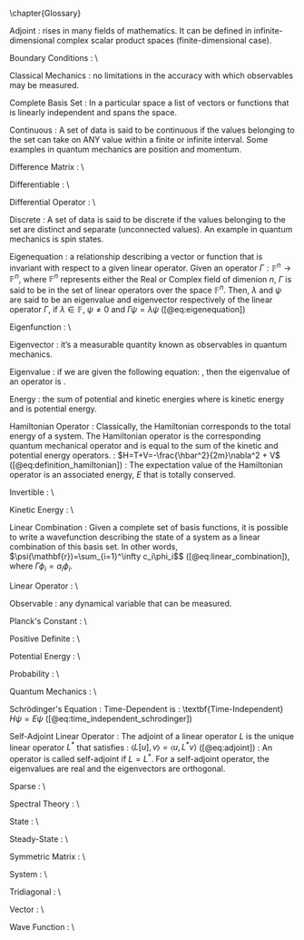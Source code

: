 \chapter{Glossary}

Adjoint
:    rises in many fields of mathematics.  It can be defined in infinite-dimensional complex scalar product spaces (finite-dimensional case).

Boundary Conditions
:    \ 

Classical Mechanics
:    no limitations in the accuracy with which observables may be measured.

Complete Basis Set
:    In a particular space a list of vectors or functions that is linearly independent and spans the space. 

Continuous 
:   A set of data is said to be continuous if the values belonging to the set can take on ANY value within a finite or infinite interval.  Some examples in quantum mechanics are position and momentum.

Difference Matrix
:    \ 

Differentiable
:    \ 

Differential Operator
:    \ 

Discrete
:    A set of data is said to be discrete if the values belonging to the set are distinct and separate (unconnected values).  An example in quantum mechanics is spin states.

Eigenequation
:    a relationship describing a vector or function that is invariant with respect to a given linear operator. Given an operator $\Gamma: \mathbb{F}^n \to \mathbb{F}^n$, where $\mathbb{F}^n$ represents either the Real or Complex field of dimenion $n$, $\Gamma$ is said to be in the set of linear operators over the space $\mathbb{F}^n$. Then, $\lambda$ and $\psi$ are said to be an eigenvalue and eigenvector respectively of the linear operator $\Gamma$, if $\lambda\in\mathbb{F}$, $\psi\neq0$ and $\Gamma\psi=\lambda\psi$ ([@eq:eigenequation])

Eigenfunction
:    \ 

Eigenvector
:    it’s a measurable quantity known as observables in quantum mechanics.

Eigenvalue
:    if we are given the following equation:  , then the eigenvalue of an operator  is .

Energy
:    the sum of potential and kinetic energies  where  is kinetic energy and  is potential energy.

Hamiltonian Operator
:    Classically, the Hamiltonian corresponds to the total energy of a system. The Hamiltonian operator is the corresponding quantum mechanical operator and is equal to the sum of the kinetic and potential energy operators. 
:    $H=T+V=-\frac{\hbar^2}{2m}\nabla^2 + V$ ([@eq:definition_hamiltonian])
:    The expectation value of the Hamiltonian operator is an associated energy, $E$ that is totally conserved. 

Invertible
:    \ 

Kinetic Energy
:    \ 

Linear Combination
:    Given a complete set of basis functions, it is possible to write a wavefunction describing the state of a system as a linear combination of this basis set. In other words, $\psi(\mathbf{r})=\sum_{i=1}^\infty c_i\phi_i$$ ([@eq:linear_combination]), where $\Gamma \phi_i = a_i\phi_i$.

Linear Operator
:    \ 

Observable
:    any dynamical variable that can be measured.

Planck's Constant
:    \ 

Positive Definite
:    \ 

Potential Energy
:    \ 

Probability
:    \ 

Quantum Mechanics
:    \ 

Schrödinger's Equation
:    Time-Dependent is 
:    \textbf{Time-Independent} $H\psi=E\psi$ ([@eq:time_independent_schrodinger])

Self-Adjoint Linear Operator
:    The adjoint of a linear operator $L$ is the unique linear operator $L^*$ that satisfies
:    $\llangle L[u],v\rrangle = \langle u,L^*v\rangle$ ([@eq:adjoint])
:    An operator is called self-adjoint if $L=L^*$. For a self-adjoint operator, the eigenvalues are real and the eigenvectors are orthogonal. 

Sparse
:    \ 

Spectral Theory
:    \ 

State
:    \ 

Steady-State
:    \ 

Symmetric Matrix
:    \ 

System
:    \ 

Tridiagonal
:    \ 

Vector
:    \ 

Wave Function
:    \ 

